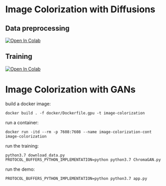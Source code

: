 # Image Colorization with Diffusions

## Data preprocessing

[![Open In Colab](https://colab.research.google.com/assets/colab-badge.svg)](https://colab.research.google.com/github/AlekseyKorshuk/image-colorization/blob/main/data_preprocessing.ipynb)

## Training

[![Open In Colab](https://colab.research.google.com/assets/colab-badge.svg)](https://colab.research.google.com/github/AlekseyKorshuk/image-colorization/blob/main/train_image_colorization.ipynb)

# Image Colorization with GANs
build a docker image:

```
docker build . -f docker/Dockerfile.gpu -t image-colorization
```

run a container:

```
docker run -itd --rm -p 7608:7608 --name image-colorization-cont image-colorization
```

run the training:

```
python3.7 download_data.py
PROTOCOL_BUFFERS_PYTHON_IMPLEMENTATION=python python3.7 ChromaGAN.py
```

run the demo:

```
PROTOCOL_BUFFERS_PYTHON_IMPLEMENTATION=python python3.7 app.py
```
